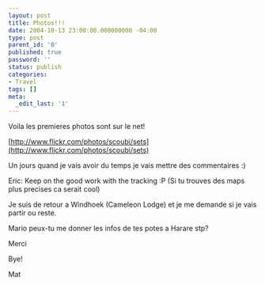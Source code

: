 ```yaml
---
layout: post
title: Photos!!!
date: 2004-10-13 23:00:00.000000000 -04:00
type: post
parent_id: '0'
published: true
password: ''
status: publish
categories:
- Travel
tags: []
meta:
  _edit_last: '1'
---
```

Voila les premieres photos sont sur le net!

[http://www.flickr.com/photos/scoubi/sets](http://www.flickr.com/photos/scoubi/sets)

Un jours quand je vais avoir du temps je vais mettre des commentaires :)

Eric: Keep on the good work with the tracking :P (Si tu trouves des maps  
plus precises ca serait cool)

Je suis de retour a Windhoek (Cameleon Lodge) et je me demande si je vais  
partir ou reste.

Mario peux-tu me donner les infos de tes potes a Harare stp?

Merci

Bye!

Mat

